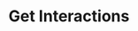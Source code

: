 ---
id: get-interactions
title: Get Interactions
sidebar_label: Get Interactions
description: "Get a list of [InteractionEntity] associated to the identity previously stored
  /// in the the Polygon ID Sdk."
keywords:
  - docs
  - polygon id
  - holder
  - issuer
  - verifier
  - wallet sdk
  - DID
  - Interaction Entity
---
